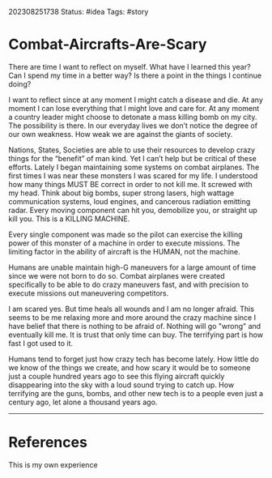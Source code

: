 202308251738
Status: #idea 
Tags: #story

# Combat-Aircrafts-Are-Scary


There are time I want to reflect on myself. What have I learned this year? Can I spend my time in a better way? Is there a point in the things I continue doing?

I want to reflect since at any moment I might catch a disease and die. At any moment I can lose everything that I might love and care for. At any moment a country leader might choose to detonate a mass killing bomb on my city. The possibility is there. In our everyday lives we don’t notice the degree of our own weakness. How weak we are against the giants of society.

Nations, States, Societies are able to use their resources to develop crazy things for the “benefit” of man kind. Yet I can’t help but be critical of these efforts. Lately I began maintaining some systems on combat airplanes. The first times I was near these monsters I was scared for my life. I understood how many things MUST BE correct in order to not kill me. It screwed with my head. Think about big bombs, super strong lasers, high wattage communication systems, loud engines, and cancerous radiation emitting radar. Every moving component can hit you, demobilize you, or straight up kill you. This is a KILLING MACHINE.

Every single component was made so the pilot can exercise the killing power of this monster of a machine in order to execute missions. The limiting factor in the ability of aircraft is the HUMAN, not the machine.

Humans are unable maintain high-G maneuvers for a large amount of time since we were not born to do so. Combat airplanes were created specifically to be able to do crazy maneuvers fast, and with precision to execute missions out maneuvering competitors.

I am scared yes. But time heals all wounds and I am no longer afraid. This seems to be me relaxing more and more around the crazy machine since I have belief that there is nothing to be afraid of. Nothing will go "wrong" and eventually kill me. It is trust that only time can buy. The terrifying part is how fast I got used to it. 

Humans tend to forget just how crazy tech has become lately. How little do we know of the things we create, and how scary it would be to someone just a couple hundred years ago to see this flying aircraft quickly disappearing into the sky with a loud sound trying to catch up. How terrifying are the guns, bombs, and other new tech is to a people even just a century ago, let alone a thousand years ago. 


---
# References

This is my own experience